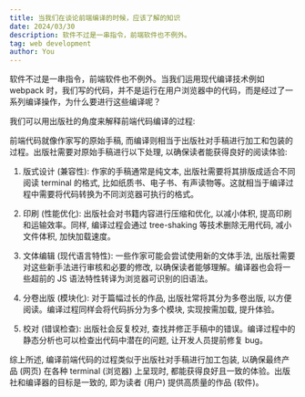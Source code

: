 ```yaml
---
title: 当我们在谈论前端编译的时候，应该了解的知识
date: 2024/03/30
description: 软件不过是一串指令，前端软件也不例外。
tag: web development
author: You
---
```


软件不过是一串指令，前端软件也不例外。当我们运用现代编译技术例如 webpack 时，我们写的代码，并不是运行在用户浏览器中的代码，而是经过了一系列编译操作，为什么要进行这些编译呢？

我们可以用出版社的角度来解释前端代码编译的过程:

前端代码就像作家写的原始手稿, 而编译则相当于出版社对手稿进行加工和包装的过程。出版社需要对原始手稿进行以下处理, 以确保读者能获得良好的阅读体验:

1. 版式设计 (兼容性): 作家的手稿通常是纯文本, 出版社需要将其排版成适合不同阅读 terminal 的格式, 比如纸质书、电子书、有声读物等。这就相当于编译过程中需要将代码转换为不同浏览器可执行的格式。

2. 印刷 (性能优化): 出版社会对书籍内容进行压缩和优化, 以减小体积, 提高印刷和运输效率。同样, 编译过程会通过 tree-shaking 等技术删除无用代码, 减小文件体积, 加快加载速度。

3. 文体编辑 (现代语言特性): 一些作家可能会尝试使用新的文体手法, 出版社需要对这些新手法进行审核和必要的修改, 以确保读者能够理解。编译器也会将一些超前的 JS 语法特性转译为浏览器可识别的旧语法。

4. 分卷出版 (模块化): 对于篇幅过长的作品, 出版社常将其分为多卷出版, 以方便阅读。编译过程同样会将代码拆分为多个模块, 实现按需加载, 提升体验。

5. 校对 (错误检查): 出版社会反复校对, 查找并修正手稿中的错误。编译过程中的静态分析也可以检查出代码中潜在的问题, 让开发人员提前修复 bug。

综上所述, 编译前端代码的过程类似于出版社对手稿进行加工包装, 以确保最终产品 (网页) 在各种 terminal (浏览器) 上呈现时, 都能获得良好且一致的体验。出版社和编译器的目标是一致的, 即为读者 (用户) 提供高质量的作品 (软件)。